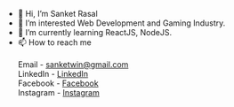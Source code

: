 - 👋 Hi, I’m Sanket Rasal
- 👀 I’m interested Web Development and Gaming Industry.
- 🌱 I’m currently learning ReactJS, NodeJS.
- 📫 How to reach me <br/><br/>
Email - sanketwin@gmail.com<br/>
LinkedIn - <a href="https://www.linkedin.com/in/sanket-rasal/">LinkedIn</a><br/>
Facebook - <a href="https://www.facebook.com/nuked18">Facebook</a><br/>
Instagram - <a href="https://www.instagram.com/i_iz_sanket">Instagram</a>

